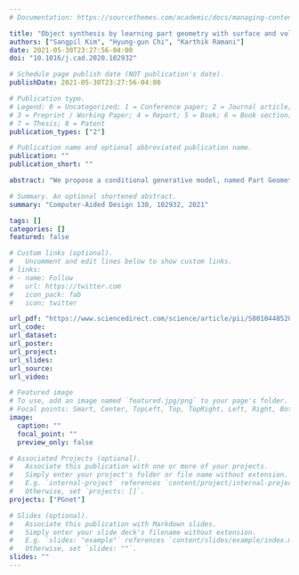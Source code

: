 ```yaml
---
# Documentation: https://sourcethemes.com/academic/docs/managing-content/

title: "Object synthesis by learning part geometry with surface and volumetric representations"
authors: ["Sangpil Kim", "Hyung-gun Chi", "Karthik Ramani"]
date: 2021-05-30T23:27:56-04:00
doi: "10.1016/j.cad.2020.102932"

# Schedule page publish date (NOT publication's date).
publishDate: 2021-05-30T23:27:56-04:00

# Publication type.
# Legend: 0 = Uncategorized; 1 = Conference paper; 2 = Journal article;
# 3 = Preprint / Working Paper; 4 = Report; 5 = Book; 6 = Book section;
# 7 = Thesis; 8 = Patent
publication_types: ["2"]

# Publication name and optional abbreviated publication name.
publication: ""
publication_short: ""

abstract: "We propose a conditional generative model, named Part Geometry Network (PG-Net), which synthesizes realistic objects and can be used as a robust feature descriptor for object reconstruction and classification. PG-Net adopts multi-task learning by estimat- ing surface and volumetric representations. Surface and volumetric representations of objects have complementary properties of three-dimensional objects. Combining these modalities is more informative than using one modality alone. Objects are combina- tions of functional parts and part geometry is essential to synthesize each part of ob- jects; therefore, PG-Net employs a part identifier to learn part geometry. Additionally, we augmented a dataset by interpolating individual parts, which helps learning part ge- ometry and finding local/global minima of PG-Net. To demonstrate the capability of learnt object representations of PG-Net. We performed object reconstruction and clas- sification tasks on two standard-large-scale datasets. PG-Net outperformed the other state-of-the-art methods in object synthesis, classification, and reconstruction."

# Summary. An optional shortened abstract.
summary: "Computer-Aided Design 130, 102932, 2021"

tags: []
categories: []
featured: false

# Custom links (optional).
#   Uncomment and edit lines below to show custom links.
# links:
# - name: Follow
#   url: https://twitter.com
#   icon_pack: fab
#   icon: twitter

url_pdf: "https://www.sciencedirect.com/science/article/pii/S0010448520301251"
url_code:
url_dataset:
url_poster:
url_project:
url_slides:
url_source:
url_video:

# Featured image
# To use, add an image named `featured.jpg/png` to your page's folder.
# Focal points: Smart, Center, TopLeft, Top, TopRight, Left, Right, BottomLeft, Bottom, BottomRight.
image:
  caption: ""
  focal_point: ""
  preview_only: false

# Associated Projects (optional).
#   Associate this publication with one or more of your projects.
#   Simply enter your project's folder or file name without extension.
#   E.g. `internal-project` references `content/project/internal-project/index.md`.
#   Otherwise, set `projects: []`.
projects: ["PGnet"]

# Slides (optional).
#   Associate this publication with Markdown slides.
#   Simply enter your slide deck's filename without extension.
#   E.g. `slides: "example"` references `content/slides/example/index.md`.
#   Otherwise, set `slides: ""`.
slides: ""
---
```

